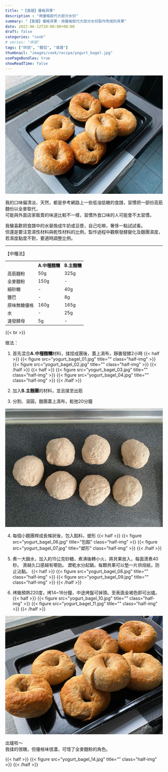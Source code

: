 ```yaml
---
title: "【食譜】優格貝果"
description : "用優格取代大部分水份"
summary: "【食譜】優格貝果：用優格取代大部分水份製作而成的貝果"
date: 2022-06-12T20:00:00+08:00
draft: false
categories: "cook"
# series: "烘焙"
tags: ["烘焙", "麵包", "食譜"]
thumbnail: "images/cook/recipe/yogurt_bagel.jpg"
usePageBundles: true
showReadTime: false
---
```


![優格貝果](yogurt_bagel_12.jpg)

我的口味偏清淡、天然，都是參考網路上一些低油低糖的食譜，習慣把一部份高筋麵份以全麥取代，
\
可能與外面店家販賣的味道比較不一樣，習慣外食口味的人可能會不太習慣。

我蠻喜歡把食譜中的水替換成牛奶或豆漿，自己吃嘛，奢侈一點試試看。
\
但還是要注意濕性材料與乾性材料的比例，製作過程中觀察發酵變化及麵團濕度，
\
若濕度黏度不對，要適時調整比例。

---

【中種法】

  <table>
    <tr>
      <th></th><th>A.中種麵糰</th><th>B.主麵糰</th>
    </tr>
    <tr>
      <td>高筋麵粉</td>
      <td>50g</td>
      <td>325g</td>
    </tr>
    <tr>
      <td>全麥麵粉</td>
      <td>150g</td>
      <td>-</td>
    </tr>
    <tr>
      <td>細砂糖</td>
      <td>-</td>
      <td>40g</td>
    </tr>
    <tr>
      <td>鹽巴</td>
      <td>-</td>
      <td>8g</td>
    </tr>
    <tr>
      <td>原味無糖優格</td>
      <td>160g</td>
      <td>165g</td>
    </tr>
    <tr>
      <td>水</td>
      <td>-</td>
      <td>25g</td>
    </tr>
    <tr>
      <td>速發酵母</td>
      <td>5g</td>
      <td>-</td>
    </tr>
  </table>

{{< br >}}

做法：

1. 首先混合**A.中種麵糰**材料，揉捏成團後，蓋上濕布，靜置發酵2小時
   {{< half >}}
{{< figure src="yogurt_bagel_01.jpg" title="" class="half-img" >}}
{{< figure src="yogurt_bagel_02.jpg" title="" class="half-img" >}}
{{< /half >}}
{{< half >}}
{{< figure src="yogurt_bagel_03.jpg" title="" class="half-img" >}}
{{< figure src="yogurt_bagel_04.jpg" title="" class="half-img" >}}
{{< /half >}}

2. 加入**B.主麵團**的材料，並且揉至出筋

3. 分割、滾圓，麵團蓋上濕布，鬆弛20分鐘

![優格貝果-滾圓、鬆弛](yogurt_bagel_05.jpg)

4. 每個小麵團桿成長條狀後，包入餡料，塑形
   {{< half >}}
{{< figure src="yogurt_bagel_06.jpg" title="包餡" class="half-img" >}}
{{< figure src="yogurt_bagel_07.jpg" title="塑形" class="half-img" >}}
{{< /half >}}

5. 煮一大鍋水，加入約15公克砂糖，煮沸後轉小火，將貝果放入，每面燙煮40秒。
   燙越久口感越有嚼勁。
   瀝乾水分起鍋，每顆貝果可以墊一片烘焙紙，防止沾黏。
   {{< half >}}
{{< figure src="yogurt_bagel_08.jpg" title="" class="half-img" >}}
{{< figure src="yogurt_bagel_09.jpg" title="" class="half-img" >}}
{{< /half >}}

6. 烤箱預熱220度，烤14~16分鐘，中途烤盤可掉頭。至表面金褐色即可出爐。
   {{< half >}}
{{< figure src="yogurt_bagel_10.jpg" title="" class="half-img" >}}
{{< figure src="yogurt_bagel_11.jpg" title="" class="half-img" >}}
{{< /half >}}


![優格貝果](yogurt_bagel_13.jpg)

出爐啦～
\
我揉的很醜，但優格味很濃，可惜了全麥麵粉的角色。

{{< half >}}
{{< figure src="yogurt_bagel_14.jpg" title="" class="half-img" >}}
{{< /half >}}
